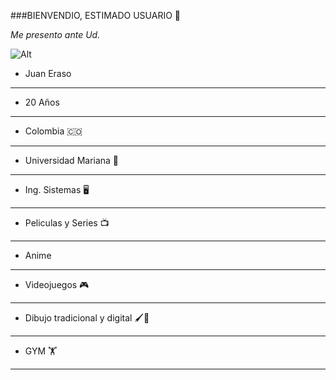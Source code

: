 ###BIENVENDIO, ESTIMADO USUARIO 👋

_Me presento ante Ud._

![Alt](https://scontent.fclo1-3.fna.fbcdn.net/v/t39.30808-6/232495255_270104191587157_1233775090796102011_n.jpg?_nc_cat=102&ccb=1-7&_nc_sid=1b51e3&_nc_eui2=AeG2oXXhTy52geBWozSGuZbafsUW950KirV-xRb3nQqKteUV-7eVNih5BwfEAcV8r8bObsjzj1NJ2doYggZ8za2U&_nc_ohc=hkIUHnCSR0QAX-cEV7f&_nc_ht=scontent.fclo1-3.fna&oh=00_AfD2pOxLcXqiA1ePf7QhLruatW5BPo0ba_4h7iiOdXBQ7w&oe=65129558)

* Juan Eraso
---
* 20 Años 
---  
* Colombia 🇨🇴
---
* Universidad Mariana 🏫
---
* Ing. Sistemas 🖥️
--- 
* Peliculas y Series 📺
---
* Anime
---
* Videojuegos 🎮
---
* Dibujo tradicional y digital 🖌🎨
---
* GYM 🏋
---
